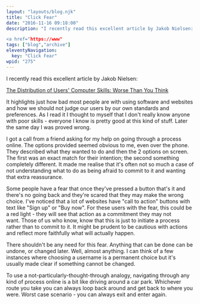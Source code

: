 ```yaml
---
layout: "layouts/blog.njk"
title: "Click Fear"
date: "2016-11-16 09:18:00"
description: "I recently read this excellent article by Jakob Nielsen:

<a href="https://www"
tags: ["blog","archive"]
eleventyNavigation:
  key: "Click Fear"
wpid: "275"
---
```

I recently read this excellent article by Jakob Nielsen:

<a href="https://www.nngroup.com/articles/computer-skill-levels/" target="_blank">The Distribution of Users' Computer Skills: Worse Than You Think</a>

It highlights just how bad most people are with using software and websites and how we should not judge our users by our own standards and preferences. As I read it I thought to myself that I don't really know anyone with poor skills - everyone I know is pretty good at this kind of stuff. Later the same day I was proved wrong.

I got a call from a friend asking for my help on going through a process online. The options provided seemed obvious to me, even over the phone. They described what they wanted to do and then the 2 options on screen. The first was an exact match for their intention; the second something completely different. It made me realise that it's often not so much a case of not understanding what to do as being afraid to commit to it and wanting that extra reassurance.

Some people have a fear that once they've pressed a button that's it and there's no going back and they're scared that they may make the wrong choice. I've noticed that a lot of websites have "call to action" buttons with text like "Sign up" or "Buy now". For these users with the fear, this could be a red light - they will see that action as a commitment they may not want. Those of us who know, know that this is just to initiate a process rather than to commit to it. It might be prudent to be cautious with actions and reflect more faithfully what will actually happen.

There shouldn't be any need for this fear. Anything that can be done can be undone, or changed later. Well, almost anything. I can think of a few instances where choosing a username is a permanent choice but it's usually made clear if something cannot be changed.

To use a not-particularly-thought-through analogy, navigating through any kind of process online is a bit like driving around a car park. Whichever route you take you can always loop back around and get back to where you were. Worst case scenario - you can always exit and enter again.

&nbsp;